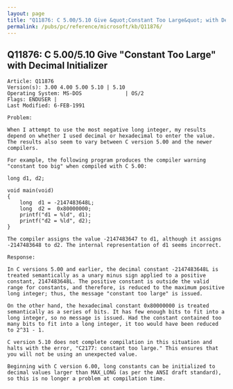 ```yaml
---
layout: page
title: "Q11876: C 5.00/5.10 Give &quot;Constant Too Large&quot; with Decimal Initializer"
permalink: /pubs/pc/reference/microsoft/kb/Q11876/
---
```


## Q11876: C 5.00/5.10 Give &quot;Constant Too Large&quot; with Decimal Initializer

	Article: Q11876
	Version(s): 3.00 4.00 5.00 5.10 | 5.10
	Operating System: MS-DOS              | OS/2
	Flags: ENDUSER |
	Last Modified: 6-FEB-1991
	
	Problem:
	
	When I attempt to use the most negative long integer, my results
	depend on whether I used decimal or hexadecimal to enter the value.
	The results also seem to vary between C version 5.00 and the newer
	compilers.
	
	For example, the following program produces the compiler warning
	"constant too big" when compiled with C 5.00:
	
	long d1, d2;
	
	void main(void)
	{
	    long  d1 = -2147483648L;
	    long  d2 =  0x80000000;
	    printf("d1 = %ld", d1);
	    printf("d2 = %ld", d2);
	}
	
	The compiler assigns the value -2147483647 to d1, although it assigns
	-2147483648 to d2. The internal representation of d1 seems incorrect.
	
	Response:
	
	In C versions 5.00 and earlier, the decimal constant -2147483648L is
	treated semantically as a unary minus sign applied to a positive
	constant, 2147483648L. The positive constant is outside the valid
	range for constants, and therefore, is reduced to the maximum positive
	long integer; thus, the message "constant too large" is issued.
	
	On the other hand, the hexadecimal constant 0x80000000 is treated
	semantically as a series of bits. It has few enough bits to fit into a
	long integer, so no message is issued. Had the constant contained too
	many bits to fit into a long integer, it too would have been reduced
	to 2^31 - 1.
	
	C version 5.10 does not complete compilation in this situation and
	halts with the error, "C2177: constant too large." This ensures that
	you will not be using an unexpected value.
	
	Beginning with C version 6.00, long constants can be initialized to
	decimal values larger than MAX_LONG (as per the ANSI draft standard),
	so this is no longer a problem at compilation time.
